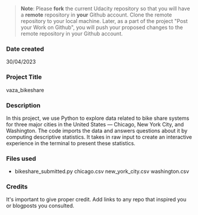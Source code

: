 >**Note**: Please **fork** the current Udacity repository so that you will have a **remote** repository in **your** Github account. Clone the remote repository to your local machine. Later, as a part of the project "Post your Work on Github", you will push your proposed changes to the remote repository in your Github account.

### Date created
30/04/2023

### Project Title
vaza_bikeshare

### Description
In this project, we use Python to explore data related to bike share systems for three major cities in the United States — Chicago, New York City, and Washington.
The code imports the data and answers questions about it by computing descriptive statistics. It takes in raw input to create an interactive experience in the terminal to present these statistics.

### Files used
* bikeshare_submitted.py
chicago.csv
new_york_city.csv
washington.csv

### Credits
It's important to give proper credit. Add links to any repo that inspired you or blogposts you consulted.
